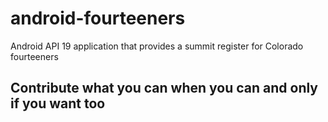 # android-fourteeners
Android API 19 application that provides a summit register for Colorado fourteeners

## Contribute what you can when you can and only if you want too
